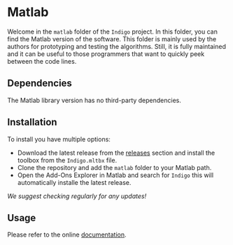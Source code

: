 # Matlab

Welcome in the `matlab` folder of the `Indigo` project. In this folder, you can find the Matlab version of the software. This folder is mainly used by the authors for prototyping and testing the algorithms. Still, it is fully maintained and it can be useful to those programmers that want to quickly peek between the code lines.

## Dependencies

The Matlab library version has no third-party dependencies.

## Installation

To install you have multiple options:

- Download the latest release from the [releases](https://github.com/StoccoDavide/indigo/releases/tag/0.2) section and install the toolbox from the `Indigo.mltbx` file.
- Clone the repository and add the `matlab` folder to your Matlab path.
- Open the Add-Ons Explorer in Matlab and search for `Indigo` this will automatically installe the latest release.

*We suggest checking regularly for any updates!*

## Usage

Please refer to the online [documentation](https://StoccoDavide.github.io/indigo/).
